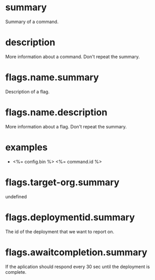 # summary

Summary of a command.

# description

More information about a command. Don't repeat the summary.

# flags.name.summary

Description of a flag.

# flags.name.description

More information about a flag. Don't repeat the summary.

# examples

- <%= config.bin %> <%= command.id %>

# flags.target-org.summary

undefined

# flags.deploymentid.summary

The id of the deployment that we want to report on.

# flags.awaitcompletion.summary

If the aplication should respond every 30 sec until the deployment is complete.
